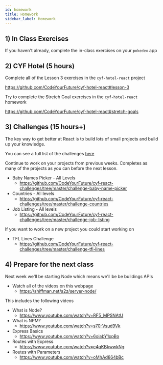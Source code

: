```yaml
---
id: homework
title: Homework
sidebar_label: Homework
---
```


## 1) In Class Exercises

If you haven't already, complete the in-class exercises on your `pokedex` app

## 2) CYF Hotel (5 hours)

Complete all of the Lesson 3 exercises in the `cyf-hotel-react` project

https://github.com/CodeYourFuture/cyf-hotel-react#lesson-3

Try to complete the Stretch Goal exercises in the `cyf-hotel-react` homework

https://github.com/CodeYourFuture/cyf-hotel-react#stretch-goals

## 3) Challenges (15 hours+)

The key way to get better at React is to build lots of small projects and build up your knowledge.

You can see a full list of the challenges [here](https://github.com/CodeYourFuture/cyf-react-challenges/)

Continue to work on your projects from previous weeks. Completes as many of the projects as you can before the next lesson.

- Baby Names Picker - All Levels
  - https://github.com/CodeYourFuture/cyf-react-challenges/tree/master/challenge-baby-name-picker
- Countries - All levels
  - https://github.com/CodeYourFuture/cyf-react-challenges/tree/master/challenge-countries
- Job Listing - All levels
  - https://github.com/CodeYourFuture/cyf-react-challenges/tree/master/challenge-job-listing

If you want to work on a new project you could start working on

- TFL Lines Challenge
  - https://github.com/CodeYourFuture/cyf-react-challenges/tree/master/challenge-tfl-lines

## 4) Prepare for the next class

Next week we'll be starting Node which means we'll be be buildings APIs

- Watch all of the videos on this webpage
  - https://shiffman.net/a2z/server-node/

This includes the following videos

- What is Node?
  - https://www.youtube.com/watch?v=RF5_MPSNAtU
- What is NPM?
  - https://www.youtube.com/watch?v=s70-Vsud9Vk
- Express Basics
  - https://www.youtube.com/watch?v=6oiabY1xpBo
- Routes with Express
  - https://www.youtube.com/watch?v=e4qKBkwwkNg
- Routes with Parameters
  - https://www.youtube.com/watch?v=oMhAd864bBc
